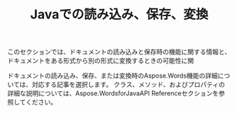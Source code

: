 ﻿---
title: Javaでの読み込み、保存、変換
second_title: Aspose.WordsのためのJava
articleTitle: 読み込み、保存、変換
linktitle: 読み込み、保存、変換
description: "ドキュメントをある形式から別の形式に読み込んだり、保存したり、変換したりするときのAspose.WordsforJava機能について説明します。"
type: docs
weight: 20
url: /ja/java/loading-saving-and-converting/
timestamp: 2024-01-27-14-07-04
---

このセクションでは、ドキュメントの読み込みと保存時の機能に関する情報と、ドキュメントをある形式から別の形式に変換するときの可能性に関

ドキュメントの読み込み、保存、または変換時のAspose.Words機能の詳細については、対応する記事を選択します。 クラス、メソッド、およびプロパティの詳細な説明については、Aspose.WordsforJavaAPI Referenceセクションを参照してください。
